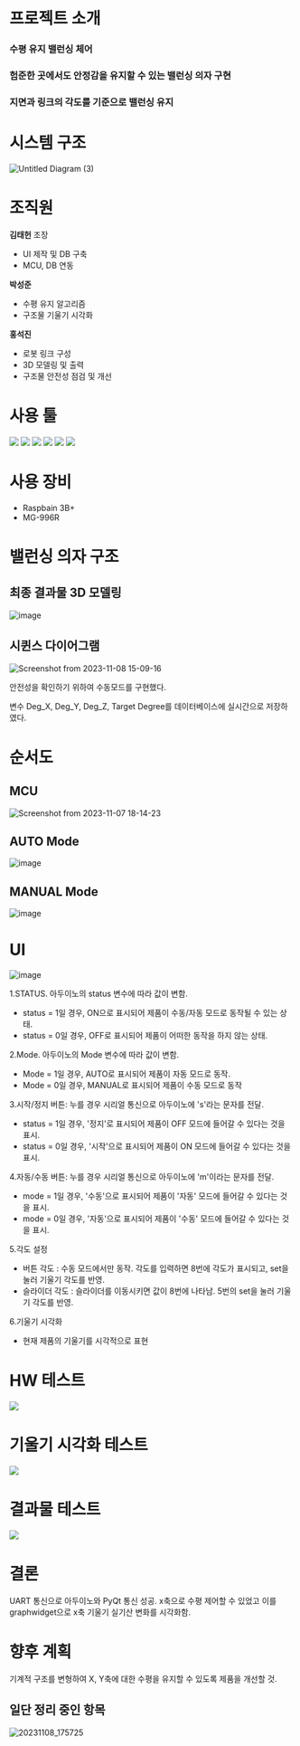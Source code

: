 # 프로젝트 소개
<h3>수평 유지 밸런싱 체어</h3>
<h3>험준한 곳에서도 안정감을 유지할 수 있는 밸런싱 의자 구현<h3><h3>지면과 링크의 각도를 기준으로 밸런싱 유지<h3>  

# 시스템 구조
![Untitled Diagram (3)](https://github.com/addinedu-ros-3rd/iot-repo-3/assets/143505396/83ff6690-b04e-4618-befa-dba7cb806518)

# 조직원
**김태헌** 조장
+ UI 제작 및 DB 구축
+ MCU, DB 연동

**박성준**
+ 수평 유지 알고리즘
+ 구조물 기울기 시각화

**홍석진**
+ 로봇 링크 구성
+ 3D 모델링 및 출력
+ 구조물 안전성 점검 및 개선

# 사용 툴 

<img src="https://img.shields.io/badge/Ubuntu 22.04-E95420?style=flat-square&logo=Ubuntu&logoColor=white"/>  <img src="https://img.shields.io/badge/Python-3776AB?style=flat-square&logo=Python&logoColor=white"/>  <img src="https://img.shields.io/badge/Arduino-00878F?style=flat-square&logo=Arduino&logoColor=white"/>  <img src="https://img.shields.io/badge/Visual Studio Code-007ACC?style=flat-square&logo=Visual Studio Code&logoColor=white"/>  <img src="https://img.shields.io/badge/Autodesk Fusion 360-FF00FF?style=flat-square&logo=autodesk&logoColor=white"/>  <img src="https://img.shields.io/badge/AMAZON RDS-527FFF?style=flat-square&logo=amazonrds&logoColor=white"/>

# 사용 장비
+ Raspbain 3B+
+ MG-996R

# 밸런싱 의자 구조 
## 최종 결과물 3D 모델링
![image](https://github.com/addinedu-ros-3rd/iot-repo-3/assets/146147393/3bf96650-a7c3-47b8-9f93-1a56324ecf90) 

## 시퀸스 다이어그램
![Screenshot from 2023-11-08 15-09-16](https://github.com/addinedu-ros-3rd/iot-repo-3/assets/143505396/4af92f7e-b3aa-41e9-9a83-c10a6f69de26)

안전성을 확인하기 위하여 수동모드를 구현했다. 

변수 Deg_X, Deg_Y, Deg_Z, Target Degree를 데이터베이스에 실시간으로 저장하였다.

# 순서도
## MCU
![Screenshot from 2023-11-07 18-14-23](https://github.com/addinedu-ros-3rd/iot-repo-3/assets/143505396/ea17349c-2ba5-4a4d-abfa-2f13a47d05d0)

## AUTO Mode
![image](https://github.com/addinedu-ros-3rd/iot-repo-3/assets/146147393/2392ad6b-61fd-4ad9-8796-62dcf27f3c48)

## MANUAL Mode
![image](https://github.com/addinedu-ros-3rd/iot-repo-3/assets/146147393/7406febb-ccf5-4081-95e3-73543f5e14a1)

# UI
![image](https://github.com/addinedu-ros-3rd/iot-repo-3/assets/146147393/3f48f908-1141-411d-839a-1d16ebdc1dbc)

1.STATUS. 아두이노의 status 변수에 따라 값이 변함.
+ status = 1일 경우, ON으로 표시되어 제품이 수동/자동 모드로 동작될 수 있는 상태.
+ status = 0일 경우, OFF로 표시되어 제품이 어떠한 동작을 하지 않는 상태.

2.Mode. 아두이노의 Mode 변수에 따라 값이 변함.
+ Mode = 1일 경우, AUTO로 표시되어 제품이 자동 모드로 동작.
+ Mode = 0일 경우, MANUAL로 표시되어 제품이 수동 모드로 동작

3.시작/정지 버튼: 누를 경우 시리얼 통신으로 아두이노에 's'라는 문자를 전달.
+ status = 1일 경우, '정지'로 표시되어 제품이 OFF 모드에 들어갈 수 있다는 것을 표시.
+ status = 0일 경우, '시작'으로 표시되어 제품이 ON 모드에 들어갈 수 있다는 것을 표시.

4.자동/수동 버튼: 누를 경우 시리얼 통신으로 아두이노에 'm'이라는 문자를 전달.
+ mode = 1일 경우, '수동'으로 표시되어 제품이 '자동' 모드에 들어갈 수 있다는 것을 표시.
+ mode = 0일 경우, '자동'으로 표시되어 제품이 '수동' 모드에 들어갈 수 있다는 것을 표시.

5.각도 설정
+ 버튼 각도 : 수동 모드에서만 동작. 각도를 입력하면 8번에 각도가 표시되고, set을 눌러 기울기 각도를 반영.
+ 슬라이더 각도  : 슬라이더를 이동시키면 값이 8번에 나타남. 5번의 set을 눌러 기울기 각도를 반영.

6.기울기 시각화
+ 현재 제품의 기울기를 시각적으로 표현

# HW 테스트
<p>
<img src="https://github.com/addinedu-ros-3rd/iot-repo-3/assets/146147393/1a06b8bf-b6ab-437a-9204-3089748e1502">
</p>

# 기울기 시각화 테스트
<p aling="center">
<img src="https://github.com/addinedu-ros-3rd/iot-repo-3/assets/146147393/249c65d6-2cfa-49ad-b56c-311da40c7e41">
</p>

# 결과물 테스트
<p aling="center">
<img src="https://github.com/addinedu-ros-3rd/iot-repo-3/assets/146147393/b0c172eb-9457-4566-b3ed-cfee55c09b50">
</p>

# 결론 
UART 통신으로 아두이노와 PyQt 통신 성공.
x축으로 수평 제어할 수 있었고 이를 graphwidget으로 x축 기울기 실기산 변화를 시각화함.

# 향후 계획
기계적 구조를 변형하여 X, Y축에 대한 수평을 유지할 수 있도록 제품을 개선할 것.

## 일단 정리 중인 항목
![20231108_175725](https://github.com/addinedu-ros-3rd/iot-repo-3/assets/143505396/0ac5456d-856c-4822-b169-c9c98fa42342)

